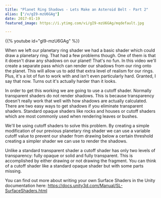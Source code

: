 ```yaml
---
title: "Planet Ring Shadows - Lets Make an Asteroid Belt - Part 2"
alias: ["/v/gI9-mzU6GAg"]
date: 2017-01-19
featured_image: https://i.ytimg.com/vi/gI9-mzU6GAg/mqdefault.jpg

---
```


{{% youtube id="gI9-mzU6GAg" %}}

When we left our planetary ring shader we had a basic shader which could draw a planetary ring. That had a few problems though. One of them is that it doesn't draw any shadows on our planet! That's no fun. In this video we'll create a separate pass which can render our shadows from our ring onto the planet. This will allow us to add that extra level of realism for our rings. Plus, it's a lot of fun to work with and isn't even particularly hard. Granted, I say that now. Turns out it's actually harder than it looks.

In order to get this working we are going to use a cutoff shader. Normally transparent shaders do not render shadows. This is because transparency doesn't really work that well with how shadows are actually calculated. There are two easy ways to get shadows if you eliminate transparent shaders. Standard opaque shaders like rocks and houses or cutoff shaders which are most commonly used when rendering leaves or bushes.

We'll be using cutoff shaders to solve this problem. By creating a simple modification of our previous planetary ring shader we can use a variable cutoff value to prevent our shader from drawing below a certain threshold creating a simpler shader we can use to render the shadows.

Unlike a standard transparent shader a cutoff shader has only two levels of transparency: fully opaque or solid and fully transparent. This is accomplished by either drawing or not drawing the fragment. You can think of a cutoff shader like a standard opaque shader but with some parts missing.


You can find out more about writing your own Surface Shaders in the Unity documentation here: https://docs.unity3d.com/Manual/SL-SurfaceShaders.html